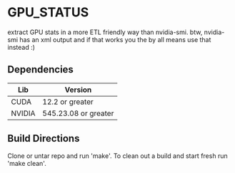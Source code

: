 # GPU_STATUS
extract GPU stats in a more ETL friendly way than nvidia-smi. btw, nvidia-smi has an xml output and if that works you 
the by all means use that instead :)

## Dependencies


| Lib  | Version |
| ------------- | ------------- |
| CUDA  | 12.2 or greater  |
| NVIDIA  | 545.23.08 or greater  |

## Build Directions
Clone or untar repo and run 'make'. To clean out a build and start fresh run 'make clean'.
